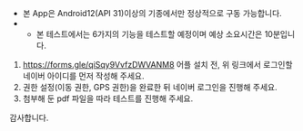 * 본 App은 Android12(API 31)이상의 기종에서만 정상적으로 구동 가능합니다.
* * 본 테스트에서는 6가지의 기능을 테스트할 예정이며 예상 소요시간은 10분입니다.

1) https://forms.gle/qiSqy9VvfzDWVANM8
어플 설치 전, 위 링크에서 로그인할 네이버 아이디를 먼저 작성해 주세요.
2) 권한 설정(이동 권한, GPS 권한)을 완료한 뒤 네이버 로그인을 진행해 주세요.
3) 첨부해 둔 pdf 파일을 따라 테스트를 진행해 주세요.

감사합니다.
